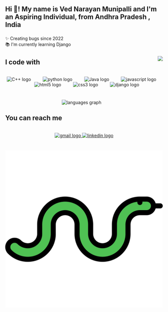 <h2 align="left">Hi 👋! My name is Ved Narayan Munipalli and I'm an Aspiring Individual, from Andhra Pradesh , India</h2>


###

<p align="left">✨ Creating bugs since 2022<br>📚 I'm currently learning Django<br></p>


###

<img align="right" height="150" src="https://i.gifer.com/4AIB.gif"  />

###
<h2 align="left">I code with</h2>
<br>
<div align="center">
  <img src="https://cdn.jsdelivr.net/gh/devicons/devicon@latest/icons/cplusplus/cplusplus-original.svg" height="40" alt="C++ logo" />
  <img width="30" />
  <img src="https://cdn.jsdelivr.net/gh/devicons/devicon/icons/python/python-original.svg" height="30" alt="python logo"  />
  <img width="30" />
  <img src="https://cdn.jsdelivr.net/gh/devicons/devicon@latest/icons/java/java-original.svg" height="40" alt="Java logo" />
  <img width="30" />
  <img src="https://cdn.jsdelivr.net/gh/devicons/devicon/icons/javascript/javascript-original.svg" height="30" alt="javascript logo"  />
  <img width="30" />
  <img src="https://cdn.jsdelivr.net/gh/devicons/devicon/icons/html5/html5-original.svg" height="30" alt="html5 logo"  />
  <img width="30" />
  <img src="https://cdn.jsdelivr.net/gh/devicons/devicon/icons/css3/css3-original.svg" height="30" alt="css3 logo"  />
  <img width="30" />
  <img src="https://cdn.jsdelivr.net/gh/devicons/devicon@latest/icons/django/django-plain.svg" height="40" alt="django logo"  />
</div>

###
<br>
<div align="center">
  <img src="https://github-readme-stats.vercel.app/api/top-langs?username=Ved-Narayan&locale=en&hide_title=false&layout=compact&card_width=320&langs_count=5&theme=dracula&hide_border=false" height="150" alt="languages graph"  />
</div>

###
<h2 align="left">You can reach me</h2>
<br>
<div align="center">
  <a href="mailto:narayanmunipalli_ved@srmap.edu.in" id="G-mail"><img src="https://img.shields.io/static/v1?message=Gmail&logo=gmail&label=&color=D14836&logoColor=white&labelColor=&style=for-the-badge" height="35" alt="gmail logo"  />
  <a href="https://www.linkedin.com/in/ved-narayan-0b1950249" id="linkedin"><img src="https://img.shields.io/static/v1?message=LinkedIn&logo=linkedin&label=&color=0077B5&logoColor=white&labelColor=&style=for-the-badge" height="35" alt="linkedin logo"  />
</div>

###


<br clear="both">

<img src="https://raw.githubusercontent.com/Ved-Narayan/Ved-Narayan/output/snake.svg" alt="Snake animation" />

###
